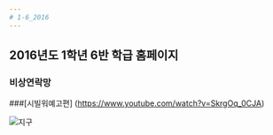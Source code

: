 ```yaml
---
# 1-6_2016
---
```

## 2016년도 1학년 6반 학급 홈페이지  
### 비상연락망

###[시빌워예고편] (https://www.youtube.com/watch?v=SkrgOq_0CJA)

![지구](https://github.com/yeseul91/1-6_2016/blob/gh-pages/images/earth.jpg)
